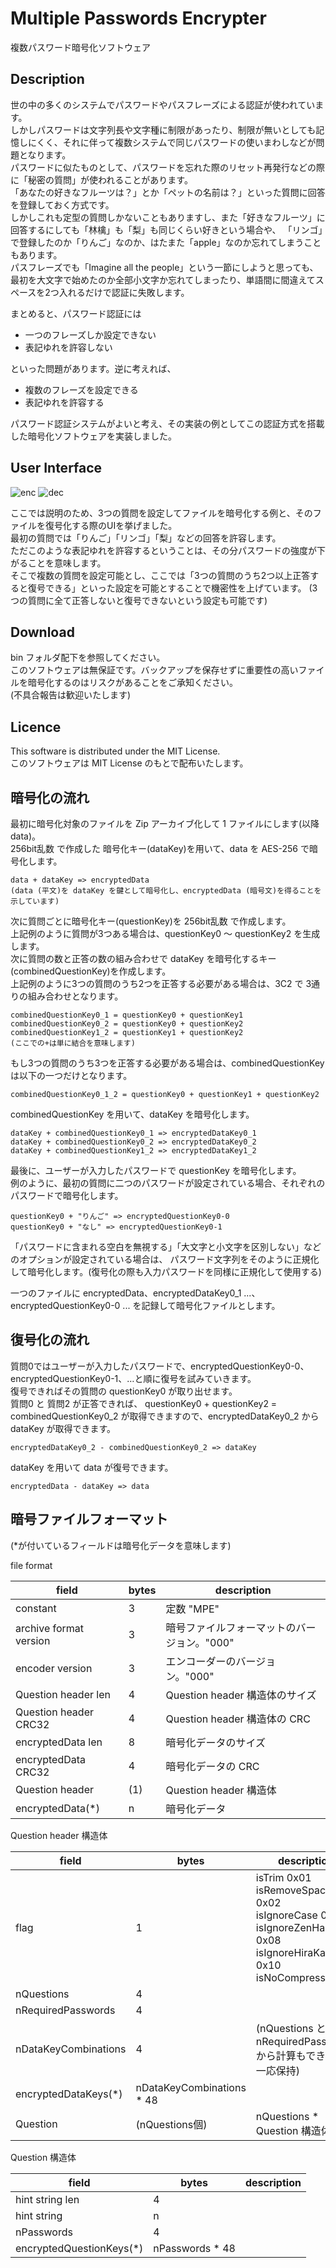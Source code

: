 Multiple Passwords Encrypter
====
複数パスワード暗号化ソフトウェア

## Description
世の中の多くのシステムでパスワードやパスフレーズによる認証が使われています。  
しかしパスワードは文字列長や文字種に制限があったり、制限が無いとしても記憶しにくく、それに伴って複数システムで同じパスワードの使いまわしなどが問題となります。  
パスワードに似たものとして、パスワードを忘れた際のリセット再発行などの際に「秘密の質問」が使われることがあります。  
「あなたの好きなフルーツは？」とか「ペットの名前は？」といった質問に回答を登録しておく方式です。  
しかしこれも定型の質問しかないこともありますし、また「好きなフルーツ」に回答するにしても「林檎」も「梨」も同じくらい好きという場合や、
「リンゴ」で登録したのか「りんご」なのか、はたまた「apple」なのか忘れてしまうこともあります。  
パスフレーズでも「Imagine all the people」という一節にしようと思っても、最初を大文字で始めたのか全部小文字か忘れてしまったり、単語間に間違えてスペースを2つ入れるだけで認証に失敗します。

まとめると、パスワード認証には  
- 一つのフレーズしか設定できない
- 表記ゆれを許容しない

といった問題があります。逆に考えれば、

- 複数のフレーズを設定できる
- 表記ゆれを許容する

パスワード認証システムがよいと考え、その実装の例としてこの認証方式を搭載した暗号化ソフトウェアを実装しました。


## User Interface
![enc](https://user-images.githubusercontent.com/5164088/86127462-e2fd0d00-bb1a-11ea-8a72-df3f23c86c2e.png)
![dec](https://user-images.githubusercontent.com/5164088/86127480-e85a5780-bb1a-11ea-9973-11d4e415f830.png)

ここでは説明のため、3つの質問を設定してファイルを暗号化する例と、そのファイルを復号化する際のUIを挙げました。  
最初の質問では「りんご」「リンゴ」「梨」などの回答を許容します。  
ただこのような表記ゆれを許容するということは、その分パスワードの強度が下がることを意味します。  
そこで複数の質問を設定可能とし、ここでは「3つの質問のうち2つ以上正答すると復号できる」といった設定を可能とすることで機密性を上げています。
(3つの質問に全て正答しないと復号できないという設定も可能です)


## Download
bin フォルダ配下を参照してください。  
このソフトウェアは無保証です。バックアップを保存せずに重要性の高いファイルを暗号化するのはリスクがあることをご承知ください。  
(不具合報告は歓迎いたします)

## Licence
This software is distributed under the MIT License.  
このソフトウェアは MIT License のもとで配布いたします。



## 暗号化の流れ
最初に暗号化対象のファイルを Zip アーカイブ化して 1 ファイルにします(以降data)。  
256bit乱数 で作成した 暗号化キー(dataKey)を用いて、data を AES-256 で暗号化します。  
```
data + dataKey => encryptedData
(data (平文)を dataKey を鍵として暗号化し、encryptedData (暗号文)を得ることを示しています)
```

次に質問ごとに暗号化キー(questionKey)を 256bit乱数 で作成します。  
上記例のように質問が3つある場合は、questionKey0 ～ questionKey2 を生成します。  
次に質問の数と正答の数の組み合わせで dataKey を暗号化するキー(combinedQuestionKey)を作成します。  
上記例のように3つの質問のうち2つを正答する必要がある場合は、3C2 で 3通りの組み合わせとなります。  
```
combinedQuestionKey0_1 = questionKey0 + questionKey1
combinedQuestionKey0_2 = questionKey0 + questionKey2
combinedQuestionKey1_2 = questionKey1 + questionKey2
(ここでの+は単に結合を意味します)
```

もし3つの質問のうち3つを正答する必要がある場合は、combinedQuestionKey は以下の一つだけとなります。  
```
combinedQuestionKey0_1_2 = questionKey0 + questionKey1 + questionKey2
```

combinedQuestionKey を用いて、dataKey を暗号化します。  
```
dataKey + combinedQuestionKey0_1 => encryptedDataKey0_1
dataKey + combinedQuestionKey0_2 => encryptedDataKey0_2
dataKey + combinedQuestionKey1_2 => encryptedDataKey1_2
```

最後に、ユーザーが入力したパスワードで questionKey を暗号化します。  
例のように、最初の質問に二つのパスワードが設定されている場合、それぞれのパスワードで暗号化します。  
```
questionKey0 + "りんご" => encryptedQuestionKey0-0
questionKey0 + "なし" => encryptedQuestionKey0-1
```

「パスワードに含まれる空白を無視する」「大文字と小文字を区別しない」などのオプションが設定されている場合は、
パスワード文字列をそのように正規化して暗号化します。(復号化の際も入力パスワードを同様に正規化して使用する)

一つのファイルに encryptedData、encryptedDataKey0_1 ...、encryptedQuestionKey0-0 ... を記録して暗号化ファイルとします。



## 復号化の流れ
質問0ではユーザーが入力したパスワードで、encryptedQuestionKey0-0、encryptedQuestionKey0-1、…と順に復号を試みていきます。  
復号できればその質問の questionKey0 が取り出せます。  
質問0 と 質問2 が正答できれば、 questionKey0 + questionKey2 = combinedQuestionKey0_2 が取得できますので、encryptedDataKey0_2 から dataKey が取得できます。  
```
encryptedDataKey0_2 - combinedQuestionKey0_2 => dataKey
```
dataKey を用いて data が復号できます。  
```
encryptedData - dataKey => data
```



## 暗号ファイルフォーマット

(*が付いているフィールドは暗号化データを意味します)

file format

|field|bytes|description|
|---|---|---|
|constant|3|定数 "MPE"|
|archive format version|3|暗号ファイルフォーマットのバージョン。"000"|
|encoder version|3|エンコーダーのバージョン。"000"|
|Question header len|4|Question header 構造体のサイズ|
|Question header CRC32|4|Question header 構造体の CRC|
|encryptedData len|8|暗号化データのサイズ|
|encryptedData CRC32|4|暗号化データの CRC|
|Question header|(1)|Question header 構造体|
|encryptedData(*)|n|暗号化データ|


Question header 構造体

|field|bytes|description|
|---|---|---|
|flag|1|isTrim 0x01<br /> isRemoveSpace 0x02<br /> isIgnoreCase 0x04<br /> isIgnoreZenHan 0x08<br /> isIgnoreHiraKata 0x10<br /> isNoCompress 0x80|
|nQuestions|4||
|nRequiredPasswords|4||
|nDataKeyCombinations|4|(nQuestions と nRequiredPasswords から計算もできるが、一応保持)|
|encryptedDataKeys(*)|nDataKeyCombinations * 48||
|Question|(nQuestions個)|nQuestions * Question 構造体|

Question 構造体

|field|bytes|description|
|---|---|---|
|hint string len|4||
|hint string|n||
|nPasswords|4||
|encryptedQuestionKeys(*)|nPasswords * 48||



